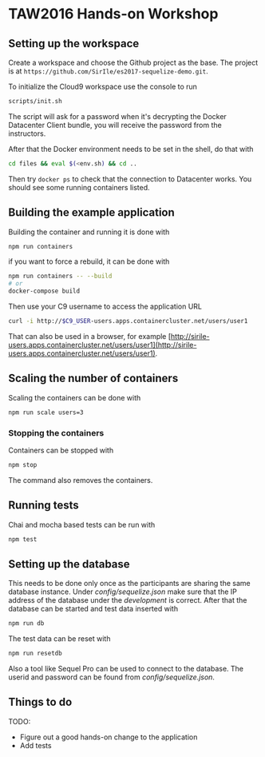 # TAW2016 Hands-on Workshop

## Setting up the workspace

Create a workspace and choose the Github project as the base. The project is
at `https://github.com/SirIle/es2017-sequelize-demo.git`.

To initialize the Cloud9 workspace use the console to run

~~~bash
scripts/init.sh
~~~

The script will ask for a password when it's decrypting the Docker Datacenter
Client bundle, you will receive the password from the instructors.

After that the Docker environment needs to be set in the shell, do that with

~~~bash
cd files && eval $(<env.sh) && cd ..
~~~

Then try `docker ps` to check that the connection to Datacenter works. You
should see some running containers listed.

## Building the example application

Building the container and running it is done with

~~~bash
npm run containers
~~~

if you want to force a rebuild, it can be done with

~~~bash
npm run containers -- --build
# or
docker-compose build
~~~

Then use your C9 username to access the application URL

~~~bash
curl -i http://$C9_USER-users.apps.containercluster.net/users/user1
~~~

That can also be used in a browser, for example [http://sirile-users.apps.containercluster.net/users/user1](http://sirile-users.apps.containercluster.net/users/user1).

## Scaling the number of containers

Scaling the containers can be done with

~~~bash
npm run scale users=3
~~~

### Stopping the containers

Containers can be stopped with

~~~bash
npm stop
~~~

The command also removes the containers.

## Running tests

Chai and mocha based tests can be run with

~~~bash
npm test
~~~

## Setting up the database

This needs to be done only once as the participants are sharing the same
database instance. Under *config/sequelize.json* make sure that the IP address
of the database under the *development* is correct. After that the database
can be started and test data inserted with

~~~bash
npm run db
~~~

The test data can be reset with

~~~bash
npm run resetdb
~~~

Also a tool like Sequel Pro can be used to connect to the database. The userid
and password can be found from *config/sequelize.json*.

## Things to do

TODO:
-   Figure out a good hands-on change to the application
-   Add tests

